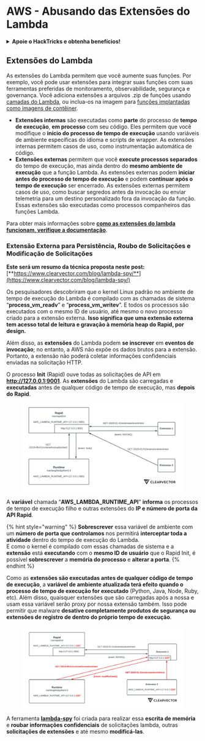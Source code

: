 # AWS - Abusando das Extensões do Lambda

<details>

<summary><strong>Apoie o HackTricks e obtenha benefícios!</strong></summary>

* Se você deseja ver sua **empresa anunciada no HackTricks** ou se deseja acessar a **última versão do PEASS ou baixar o HackTricks em PDF**, confira os [**PLANOS DE ASSINATURA**](https://github.com/sponsors/carlospolop)!
* Adquira o [**oficial PEASS & HackTricks swag**](https://peass.creator-spring.com)
* Descubra [**The PEASS Family**](https://opensea.io/collection/the-peass-family), nossa coleção exclusiva de [**NFTs**](https://opensea.io/collection/the-peass-family)
* **Junte-se ao** 💬 [**grupo do Discord**](https://discord.gg/hRep4RUj7f) ou ao [**grupo do telegram**](https://t.me/peass) ou **siga-me** no **Twitter** 🐦 [**@carlospolopm**](https://twitter.com/carlospolopm).
* **Compartilhe suas técnicas de hacking enviando PRs para os repositórios do** [**HackTricks**](https://github.com/carlospolop/hacktricks) e [**HackTricks Cloud**](https://github.com/carlospolop/hacktricks-cloud) no github.

</details>

## Extensões do Lambda

As extensões do Lambda permitem que você aumente suas funções. Por exemplo, você pode usar extensões para integrar suas funções com suas ferramentas preferidas de monitoramento, observabilidade, segurança e governança. Você adiciona extensões a arquivos .zip de funções usando [camadas do Lambda](https://docs.aws.amazon.com/lambda/latest/dg/configuration-layers.html), ou inclua-os na imagem para [funções implantadas como imagens de contêiner](https://aws.amazon.com/blogs/compute/working-with-lambda-layers-and-extensions-in-container-images/).

* **Extensões internas** são executadas como **parte** do processo de **tempo de execução**, **em processo** com seu código. Eles permitem que você modifique o **início do processo de tempo de execução** usando variáveis de ambiente específicas do idioma e scripts de wrapper. As extensões internas permitem casos de uso, como instrumentação automática de código.
* **Extensões externas** permitem que você **execute processos separados** do tempo de execução, mas ainda dentro do **mesmo ambiente de execução** que a função Lambda. As extensões externas podem **iniciar antes do processo de tempo de execução** e podem **continuar após o tempo de execução** ser encerrado. As extensões externas permitem casos de uso, como buscar segredos antes da invocação ou enviar telemetria para um destino personalizado fora da invocação da função. Essas extensões são executadas como processos companheiros das funções Lambda.

Para obter mais informações sobre [**como as extensões do lambda funcionam, verifique a documentação**](https://docs.aws.amazon.com/lambda/latest/dg/runtimes-extensions-api.html).

### Extensão Externa para Persistência, Roubo de Solicitações e Modificação de Solicitações

**Este será um resumo da técnica proposta neste post:** [**https://www.clearvector.com/blog/lambda-spy/**](https://www.clearvector.com/blog/lambda-spy/)

Os pesquisadores descobriram que o kernel Linux padrão no ambiente de tempo de execução do Lambda é compilado com as chamadas de sistema “**process\_vm\_readv**” e “**process\_vm\_writev**”. E todos os processos são executados com o mesmo ID de usuário, até mesmo o novo processo criado para a extensão externa. **Isso significa que uma extensão externa tem acesso total de leitura e gravação à memória heap do Rapid, por design.**

Além disso, as **extensões** do Lambda podem **se inscrever** em **eventos de invocação**; no entanto, a AWS não expõe os dados brutos para a extensão. Portanto, a extensão não poderá coletar informações confidenciais enviadas na solicitação HTTP.

O processo **Init** (Rapid) ouve todas as solicitações de API em **http://127.0.0.1:9001**. As **extensões** do Lambda são carregadas e **executadas** antes de qualquer código de tempo de execução, mas **depois do Rapid**.

<figure><img src="../../../../.gitbook/assets/image (90).png" alt=""><figcaption></figcaption></figure>

A **variável** chamada “**AWS\_LAMBDA\_RUNTIME\_API**” **informa** os processos de tempo de execução filho e outras extensões do **IP e número de porta da API Rapid**.

{% hint style="warning" %}
**Sobrescrever** essa variável de ambiente com um **número de porta que controlamos** nos permitirá **interceptar toda a atividade** dentro do tempo de execução do Lambda.\
E como o kernel é compilado com essas chamadas de sistema e a **extensão** está **executando** com o **mesmo ID de usuário** que o Rapid Init, é possível **sobrescrever** a **memória do processo** e **alterar a porta**.
{% endhint %}

Como as **extensões são executadas antes de qualquer código de tempo de execução**, a **variável de ambiente atualizada terá efeito quando o processo de tempo de execução for executado** (Python, Java, Node, Ruby, etc). Além disso, quaisquer extensões que são carregadas após a nossa e usam essa variável serão proxy por nossa extensão também. Isso pode permitir que malware **desative completamente produtos de segurança ou extensões de registro de dentro do próprio tempo de execução**.

<figure><img src="../../../../.gitbook/assets/image (3) (4).png" alt=""><figcaption></figcaption></figure>

A ferramenta [**lambda-spy**](https://github.com/clearvector/lambda-spy) foi criada para realizar essa **escrita de memória** e **roubar informações confidenciais** de solicitações lambda, outras **solicitações de extensões** e até mesmo **modificá-las**.